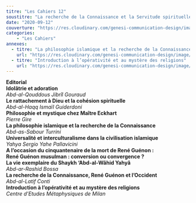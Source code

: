 ```yaml
---
titre: "Les Cahiers 12"
soustitre: "La recherche de la Connaissance et la Servitude spirituelle"
date: "2020-09-12"
couverture: "https://res.cloudinary.com/genesi-communication-design/image/upload/v1606125409/ihei/couvertures/c12_qznsaw.jpg"
categories:
    - "Les Cahiers"
annexes:
  - titre: "La philosophie islamique et la recherche de la Connaissance"
    url: "https://res.cloudinary.com/genesi-communication-design/image/upload/v1606736140/ihei/PDF/Les%20Cahiers/Les%20Cahiers%2012/La-philosophie-islamique_c0zuju.pdf"
  - titre: "Introduction à l’opérativité et au mystère des religions"
    url: "https://res.cloudinary.com/genesi-communication-design/image/upload/v1606736137/ihei/PDF/Les%20Cahiers/Les%20Cahiers%2012/Introduction_kz23gi.pdf"
---
```


**Editorial**</br>
**Idolâtrie et adoration**</br>
*Abd-al-Qouddous Jibrîl Gouraud*</br>
**Le rattachement à Dieu et la cohésion spirituelle**</br>
*Abd-al-Haqq Ismaïl Guiderdoni*</br>
**Philosophie et mystique chez Maître Eckhart**</br>
*Pierre Gire*</br>
**La philosophie islamique et la recherche de la Connaissance**</br>
*Abd-as-Sabour Turrini*</br>
**Universalité et interculturalisme dans la civilisation islamique**</br>
*Yahya Sergio Yahe Pallavicini*</br>
**A l’occasion du cinquantenaire de la mort de René Guénon&nbsp;:**</br>
**René Guénon musulman&nbsp;: conversion ou convergence&nbsp;?**</br>
**La vie exemplaire du Shaykh ‘Abd-al-Wâhid Yahyâ**</br>
*Abd-ar-Rashid Bossa*</br>
**La recherche de la Connaissance, René Guénon et l’Occident**</br>
*Abd-al-Latif Conti*</br>
**Introduction à l’opérativité et au mystère des religions**</br>
*Centre d’Etudes Métaphysiques de Milan*</br>
